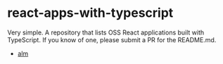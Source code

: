 # react-apps-with-typescript
Very simple. A repository that lists OSS React applications built with TypeScript. If you know of one, please submit a PR for the README.md. 

* [alm](https://github.com/alm-tools/alm) 
